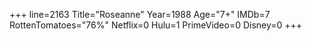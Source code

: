 +++
line=2163
Title="Roseanne"
Year=1988
Age="7+"
IMDb=7
RottenTomatoes="76%"
Netflix=0
Hulu=1
PrimeVideo=0
Disney=0
+++


